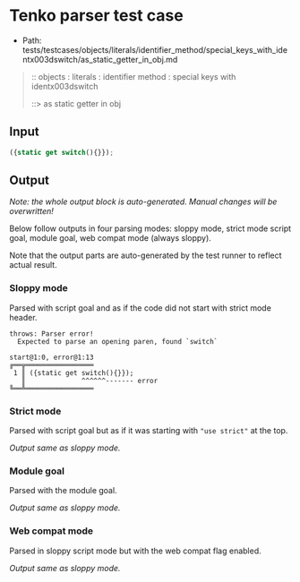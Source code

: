 # Tenko parser test case

- Path: tests/testcases/objects/literals/identifier_method/special_keys_with_identx003dswitch/as_static_getter_in_obj.md

> :: objects : literals : identifier method : special keys with identx003dswitch
>
> ::> as static getter in obj

## Input

`````js
({static get switch(){}});
`````

## Output

_Note: the whole output block is auto-generated. Manual changes will be overwritten!_

Below follow outputs in four parsing modes: sloppy mode, strict mode script goal, module goal, web compat mode (always sloppy).

Note that the output parts are auto-generated by the test runner to reflect actual result.

### Sloppy mode

Parsed with script goal and as if the code did not start with strict mode header.

`````
throws: Parser error!
  Expected to parse an opening paren, found `switch`

start@1:0, error@1:13
╔══╦═════════════════
 1 ║ ({static get switch(){}});
   ║              ^^^^^^------- error
╚══╩═════════════════

`````

### Strict mode

Parsed with script goal but as if it was starting with `"use strict"` at the top.

_Output same as sloppy mode._

### Module goal

Parsed with the module goal.

_Output same as sloppy mode._

### Web compat mode

Parsed in sloppy script mode but with the web compat flag enabled.

_Output same as sloppy mode._
